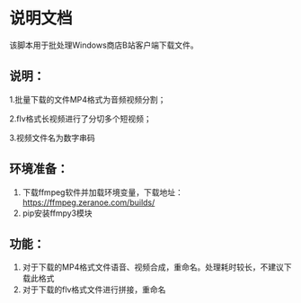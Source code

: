 # 说明文档
该脚本用于批处理Windows商店B站客户端下载文件。
## 说明：
1.批量下载的文件MP4格式为音频视频分割；

2.flv格式长视频进行了分切多个短视频；

3.视频文件名为数字串码
## 环境准备：
1. 下载ffmpeg软件并加载环境变量，下载地址：https://ffmpeg.zeranoe.com/builds/
2. pip安装ffmpy3模块
## 功能：
1. 对于下载的MP4格式文件语音、视频合成，重命名。处理耗时较长，不建议下载此格式
2. 对于下载的flv格式文件进行拼接，重命名
